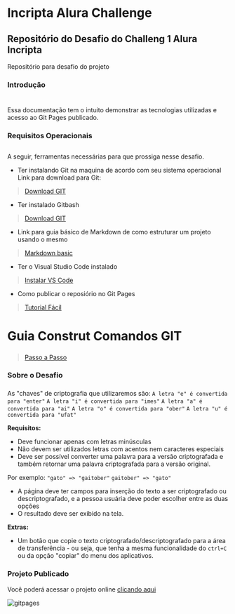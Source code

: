 # Incripta Alura Challenge

## Repositório do Desafio do Challeng 1 Alura Incripta
Repositório para desafio do projeto

### Introdução <h1>

Essa documentação tem o intuito demonstrar as tecnologias utilizadas e acesso ao Git Pages publicado.

### Requisitos Operacionais <h2>

A seguir, ferramentas necessárias para que prossiga nesse desafio.

- Ter instalando Git na maquina de acordo com seu sistema operacional
Link para download para Git:

> [Download GIT](https://git-scm.com/downloads)

- Ter instalado Gitbash 

> [Download GIT](https://gitforwindows.org)

- Link para guia básico de Markdown de como estruturar um projeto usando o mesmo

> [Markdown basic](https://docs.pipz.com/central-de-ajuda/learning-center/guia-basico-de-markdown#open)

- Ter o Visual Studio Code instalado

> [Instalar VS Code](https://code.visualstudio.com/download)

- Como publicar o reposiório no Git Pages

> [Tutorial Fácil](https://www.treinaweb.com.br/blog/criando-paginas-para-repositorios-com-o-github-pages)

# Guia Construt Comandos GIT <h3>

> [Passo a Passo](https://github.com/andressansantos/dio-desafio-github-primeiro-repositorio/blob/main/construct.md)

### Sobre o Desafio <h3>

As "chaves" de criptografia que utilizaremos são:
`A letra "e" é convertida para "enter"`
`A letra "i" é convertida para "imes"`
`A letra "a" é convertida para "ai"`
`A letra "o" é convertida para "ober"`
`A letra "u" é convertida para "ufat"`

**Requisitos:**
- Deve funcionar apenas com letras minúsculas
- Não devem ser utilizados letras com acentos nem caracteres especiais
- Deve ser possível converter uma palavra para a versão criptografada e também retornar uma palavra criptografada para a versão original. 

Por exemplo:
`"gato" => "gaitober"`
`gaitober" => "gato"`

- A página deve ter campos para inserção do texto a ser criptografado ou descriptografado, e a pessoa usuária deve poder escolher entre as duas opções
- O resultado deve ser exibido na tela.

**Extras:**
- Um botão que copie o texto criptografado/descriptografado para a área de transferência - ou seja, que tenha a mesma funcionalidade do `ctrl+C` ou da opção "copiar" do menu dos aplicativos.

### Projeto Publicado

Você poderá acessar o projeto online [clicando aqui](https://andressansantos.github.io/challengs1-criptografia/)

![gitpages](https://user-images.githubusercontent.com/45522652/156899832-5d9f4acc-b358-4136-a973-9bfe6d80cb53.png)
